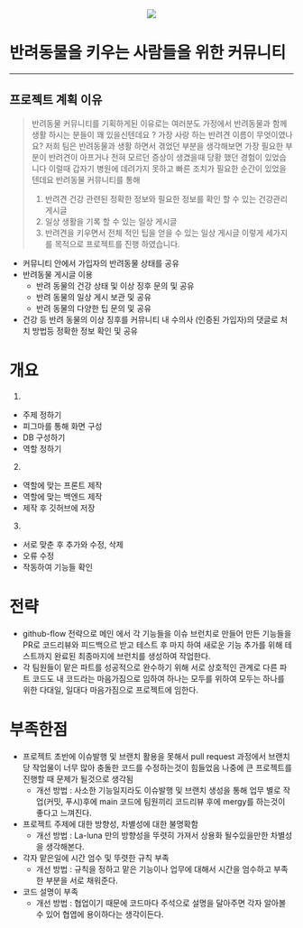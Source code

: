 <div align=center>
	<img src="https://capsule-render.vercel.app/api?type=waving&color=auto&height=200&section=header&text=La-Luna-team!&fontSize=90" />	
</div>

# 반려동물을 키우는 사람들을 위한 커뮤니티
---------------------------------------
## 프로젝트 계획 이유
> 반려동물 커뮤니티를 기획하게된 이유로는
> 여러분도 가정에서 반려동물과 함께 생활 하시는 분들이 꽤 있을신텐데요 ? 가장 사랑 하는 반려견 이름이 무엇이였나요? 
> 저희 팀은 반려동물과 생활 하면서 겪었던 부분을 생각해보면 
> 가장 필요한 부분이 반려견이 아프거나 전혀 모르던 증상이 생겼을때 당황 했던 경험이 있었습니다 
> 이럴때 갑자기 병원에 데려가지 못하고 빠른 조치가 필요한 순간이 있었을 텐데요 
> 반려동물 커뮤니티를 통해 
> 1. 반려견 건강 관련된 정확한 정보와 필요한 정보를 확인 할 수 있는 건강관리 게시글  
> 2. 일상 생활을 기록 할 수 있는 일상 게시글 
> 3. 반려견을 키우면서 전체 적인 팁을 얻을 수 있는 일상 게시글
> 이렇게 세가지를 목적으로 프로젝트를 진행 하였습니다. 

- 커뮤니티 안에서 가입자의 반려동물 상태를 공유
- 반려동물 게시글 이용
    - 반려 동물의 건강 상태 및 이상 징후 문의 및 공유
    - 반려 동물의 일상 게시 보관 및 공유
    - 반려 동물의 다양한 팁 문의 및 공유
- 건강 등 반려 동물의 이상 징후를
커뮤니티 내 수의사 (인증된 가입자)의 댓글로
처치 방법등 정확한 정보 확인 및 공유  

 
# 개요

1.
- 주제 정하기
- 피그마를 통해 화면 구성
- DB 구성하기
- 역할 정하기

2.
- 역할에 맞는 프론트 제작
- 역할에 맞는 백엔드 제작
- 제작 후 깃허브에 저장

3.
- 서로 맞춘 후 추가와 수정, 삭제
- 오류 수정
- 작동하여 기능들 확인




# 전략

- github-flow 전략으로 메인 에서 각 기능들을 이슈 브런치로 만들어 만든 기능들을 PR로 코드리뷰와
  피드백으르 받고 테스트 후 마지 하여 새로운 기능 추가를 위해 테스트까지 완료된 최종마지에 브런치를 생성하여 작업한다.
- 각 팀원들이 맡은 파트를 성공적으로 완수하기 위해 서로 상호적인 관계로 다른 파트 코드도 내 코드라는
  마음가짐으로 임하여 하나는 모두를 위하여 모두는 하나를 위한 다대일, 일대다 마음가짐으로 프로젝트에 임한다.
	


# 부족한점


- 프로젝트 초반에 이슈발행 및 브랜치 활용을 못해서 pull request 과정에서
브랜치당 작업물이 너무 많아 충돌한 코드를 수정하는것이 힘들었음
나중에 큰 프로젝트를 진행할 때 문제가 될것으로 생각됨
    - 개선 방법 : 사소한 기능일지라도 이슈발행 및 브랜치 생성을 통해 업무 별로 작업(커밋, 푸시)후에 main 코드에
    팀원끼리 코드리뷰 후에 mergy를 하는것이 좋다고 느껴진다.
- 프로젝트 주제에 대한 방향성, 차별성에 대한 불명확함
    - 개선 방법 : La-luna 만의 방향성을 뚜렷히 가져서 상용화 될수있을만한 차별성을 생각해본다.
- 각자 맡은일에 시간 엄수 및 뚜렷한 규칙 부족
    - 개선 방법 : 규칙을 정하고 맡은 기능이나 업무에 대해서 시간을 엄수하고 부족한 부분을 서로 채워준다.
- 코드 설명이 부족
    - 개선 방법 : 협업이기 때문에 코드마다 주석으로 설명을 달아주면 각자 알아볼 수 있어 협엽에 용이하다는 생각이든다.
    
